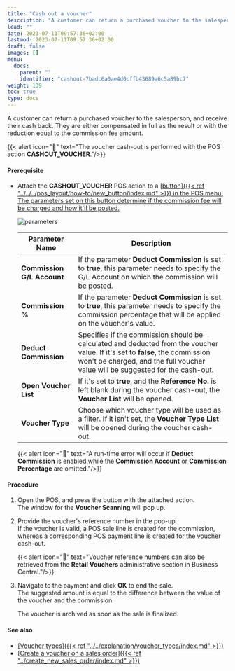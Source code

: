 ```yaml
---
title: "Cash out a voucher"
description: "A customer can return a purchased voucher to the salesperson, and receive the cash back. They will be compensated in full as the result or reduced by the commission fee amount."
lead: ""
date: 2023-07-11T09:57:36+02:00
lastmod: 2023-07-11T09:57:36+02:00
draft: false
images: []
menu:
  docs:
    parent: ""
    identifier: "cashout-7badc6a0ae4d0cffb43689a6c5a89bc7"
weight: 139
toc: true
type: docs
---
```


A customer can return a purchased voucher to the salesperson, and receive their cash back. They are either compensated in full as the result or with the reduction equal to the commission fee amount.

{{< alert icon="📝" text="The voucher cash-out is performed with the POS action <b>CASHOUT_VOUCHER</b>."/>}}

#### Prerequisite

- Attach the **CASHOUT_VOUCHER** POS action to a [<ins>button<ins>]({{< ref "../../../pos_layout/how-to/new_button/index.md" >}}) in the POS menu.      
   The parameters set on this button determine if the commission fee will be charged and how it'll be posted.

   ![parameters](Cashout_parameters.png)

   | Parameter Name      | Description |
   | ----------- | ----------- | 
   | **Commission G/L Account** | If the parameter **Deduct Commission** is set to **true**, this parameter needs to specify the G/L Account on which the commission will be posted. |
   | **Commission %** | If the parameter **Deduct Commission** is set to **true**, this parameter needs to specify the commission percentage that will be applied on the voucher's value. |
   | **Deduct Commission** | Specifies if the commission should be calculated and deducted from the voucher value. If it's set to **false**, the commission won't be charged, and the full voucher value will be suggested for the cash-out. |
   | **Open Voucher List** | If it's set to **true**, and the **Reference No.** is left blank during the voucher cash-out, the **Voucher List** will be opened. |
   | **Voucher Type** | Choose which voucher type will be used as a filter. If it isn't set, the **Voucher Type List** will be opened during the voucher cash-out. |

   {{< alert icon="📝" text="A run-time error will occur if <b>Deduct Commission</b> is enabled while the <b>Commission Account</b> or <b>Commission Percentage</b> are omitted."/>}}

#### Procedure

1. Open the POS, and press the button with the attached action.       
   The window for the **Voucher Scanning** will pop up.      
   
2. Provide the voucher's reference number in the pop-up.      
   If the voucher is valid, a POS sale line is created for the commission, whereas a corresponding POS payment line is created for the voucher cash-out.         

   {{< alert icon="📝" text="Voucher reference numbers can also be retrieved from the <b>Retail Vouchers</b> administrative section in Business Central."/>}}

3. Navigate to the payment and click **OK** to end the sale.      
   The suggested amount is equal to the difference between the value of the voucher and the commission.

   The voucher is archived as soon as the sale is finalized.

#### See also

- [<ins>Voucher types<ins>]({{< ref "../../explanation/voucher_types/index.md" >}})
- [<ins>Create a voucher on a sales order<ins>]({{< ref "../create_new_sales_order/index.md" >}})
